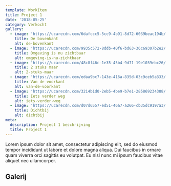 ```yaml
---
template: WorkItem
title: Project 1
date: '2018-05-25'
category: Verkocht
gallery:
  - image: 'https://ucarecdn.com/6dafccc5-5cc9-4b91-8d72-6039beac194b/'
    title: De bovenkant
    alt: de-bovenkant
  - image: 'https://ucarecdn.com/9935c572-8ddb-40f6-bd63-36c69307b2e2/'
    title: Omgeving is nu zichtbaar
    alt: omgeving-is-nu-zichtbaar
  - image: 'https://ucarecdn.com/48c8f46c-1e35-45b4-9d71-19e1039ebc26/'
    title: 2 stuks maar
    alt: 2-stuks-maar
  - image: 'https://ucarecdn.com/edaa9bc7-143e-416a-835d-03c9ceb5a333/'
    title: Van de voorkant
    alt: van-de-voorkant
  - image: 'https://ucarecdn.com/3214b1d0-2eb5-4be9-b7e1-285869234388/'
    title: Iets verder weg
    alt: iets-verder-weg
  - image: 'https://ucarecdn.com/d07d6557-ed51-46a7-a266-cb35dc9197a3/'
    title: Dichtbij
    alt: dichtbij
meta:
  description: Project 1 beschrijving
  title: Project 1
---
```

Lorem ipsum dolor sit amet, consectetur adipiscing elit, sed do eiusmod tempor incididunt ut labore et dolore magna aliqua. Dui faucibus in ornare quam viverra orci sagittis eu volutpat. Eu nisl nunc mi ipsum faucibus vitae aliquet nec ullamcorper.

## Galerij